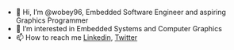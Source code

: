 - 👋 Hi, I’m @wobey96, Embedded Software Engineer and aspiring Graphics Programmer
- 👀 I’m interested in Embedded Systems and Computer Graphics
- 📫 How to reach me [Linkedin](https://www.linkedin.com/in/wallace-obey-393672b0), [Twitter](https://twitter.com/WallaceObey)

<!---
wobey96/wobey96 is a ✨ special ✨ repository because its `README.md` (this file) appears on your GitHub profile.
You can click the Preview link to take a look at your changes.
--->
